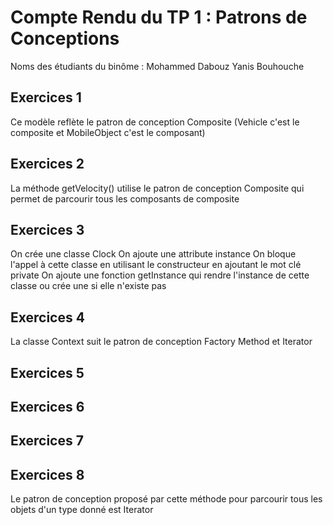 # Compte Rendu du TP 1 : Patrons de Conceptions

Noms des étudiants du binôme :
Mohammed Dabouz
Yanis Bouhouche

## Exercices 1

Ce modèle reflète le patron de conception Composite (Vehicle c'est le composite et MobileObject c'est le composant)

## Exercices 2

La méthode getVelocity() utilise le patron de conception Composite qui permet de parcourir tous les composants de composite

## Exercices 3

On crée une classe Clock
On ajoute une attribute instance
On bloque l'appel à cette classe en utilisant le constructeur en ajoutant le mot clé private
On ajoute une fonction getInstance qui rendre l'instance de cette classe ou crée une si elle n'existe pas

## Exercices 4

La classe Context suit le patron de conception Factory Method et Iterator

## Exercices 5

## Exercices 6

## Exercices 7

## Exercices 8

Le patron de conception proposé par cette méthode pour parcourir tous les objets d'un type donné est Iterator


